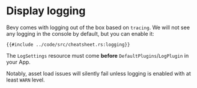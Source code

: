 # Display logging

Bevy comes with logging out of the box based on `tracing`. We will not see any logging in the console by default, but you can enable it:

```rust,no_run,noplayground
{{#include ../code/src/cheatsheet.rs:logging}}
```

The `LogSettings` resource must come **before** `DefaultPlugins`/`LogPlugin` in your App.

Notably, asset load issues will silently fail unless logging is enabled with at least `WARN` level.